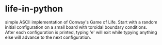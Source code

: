 # life-in-python
simple ASCII implementation of Conway's Game of Life. Start with a random initial configuration on a small board with toroidal boundary conditions. After each configuration is printed, typing 'e' will exit while typying anything else will advance to the next configuration. 
